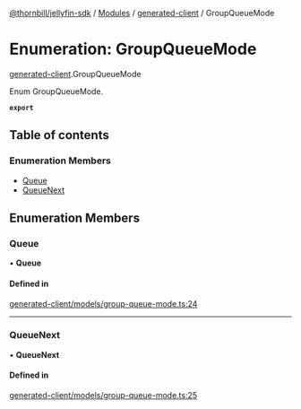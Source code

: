 [@thornbill/jellyfin-sdk](../README.md) / [Modules](../modules.md) / [generated-client](../modules/generated_client.md) / GroupQueueMode

# Enumeration: GroupQueueMode

[generated-client](../modules/generated_client.md).GroupQueueMode

Enum GroupQueueMode.

**`export`**

## Table of contents

### Enumeration Members

- [Queue](generated_client.GroupQueueMode.md#queue)
- [QueueNext](generated_client.GroupQueueMode.md#queuenext)

## Enumeration Members

### Queue

• **Queue**

#### Defined in

[generated-client/models/group-queue-mode.ts:24](https://github.com/thornbill/jellyfin-sdk-typescript/blob/03092f3/src/generated-client/models/group-queue-mode.ts#L24)

___

### QueueNext

• **QueueNext**

#### Defined in

[generated-client/models/group-queue-mode.ts:25](https://github.com/thornbill/jellyfin-sdk-typescript/blob/03092f3/src/generated-client/models/group-queue-mode.ts#L25)
